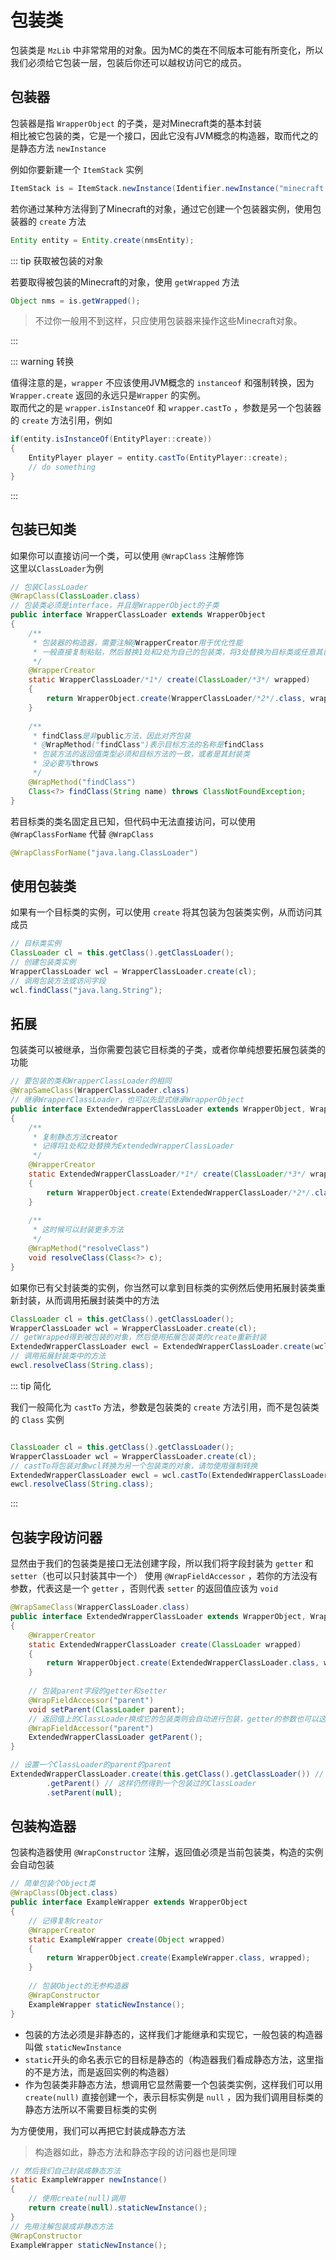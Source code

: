 # 包装类

包装类是 `MzLib` 中非常常用的对象。因为MC的类在不同版本可能有所变化，所以我们必须给它包装一层，包装后你还可以越权访问它的成员。

## 包装器

包装器是指 `WrapperObject` 的子类，是对Minecraft类的基本封装
<br>
相比被它包装的类，它是一个接口，因此它没有JVM概念的构造器，取而代之的是静态方法 `newInstance`

例如你要新建一个 `ItemStack` 实例

```java
ItemStack is = ItemStack.newInstance(Identifier.newInstance("minecraft:diamond"));
```

若你通过某种方法得到了Minecraft的对象，通过它创建一个包装器实例，使用包装器的 `create` 方法

```java
Entity entity = Entity.create(nmsEntity);
```

::: tip 获取被包装的对象

若要取得被包装的Minecraft的对象，使用 `getWrapped` 方法

```java
Object nms = is.getWrapped();
```

> 不过你一般用不到这样，只应使用包装器来操作这些Minecraft对象。

:::

::: warning 转换

值得注意的是，`wrapper` 不应该使用JVM概念的 `instanceof` 和强制转换，因为 `Wrapper.create` 返回的永远只是`Wrapper` 的实例。
<br>
取而代之的是 `wrapper.isInstanceOf` 和 `wrapper.castTo` ，参数是另一个包装器的 `create` 方法引用，例如

```java
if(entity.isInstanceOf(EntityPlayer::create))
{
    EntityPlayer player = entity.castTo(EntityPlayer::create);
    // do something
}
```

:::

## 包装已知类

如果你可以直接访问一个类，可以使用 `@WrapClass` 注解修饰
<br>
这里以`ClassLoader`为例

```java
// 包装ClassLoader
@WrapClass(ClassLoader.class)
// 包装类必须是interface，并且是WrapperObject的子类
public interface WrapperClassLoader extends WrapperObject 
{
    /**
     * 包装器的构造器，需要注解@WrapperCreator用于优化性能
     * 一般直接复制粘贴，然后替换1处和2处为自己的包装类，将3处替换为目标类或任意其已知父类（如Object)
     */
    @WrapperCreator
    static WrapperClassLoader/*1*/ create(ClassLoader/*3*/ wrapped)
    {
        return WrapperObject.create(WrapperClassLoader/*2*/.class, wrapped);
    }
    
    /**
     * findClass是非public方法，因此对齐包装
     * @WrapMethod("findClass")表示目标方法的名称是findClass
     * 包装方法的返回值类型必须和目标方法的一致，或者是其封装类
     * 没必要写throws
     */
    @WrapMethod("findClass")
    Class<?> findClass(String name) throws ClassNotFoundException;
}
```

若目标类的类名固定且已知，但代码中无法直接访问，可以使用 `@WrapClassForName` 代替 `@WrapClass`

```java
@WrapClassForName("java.lang.ClassLoader")
```

## 使用包装类

如果有一个目标类的实例，可以使用 `create` 将其包装为包装类实例，从而访问其成员

```java
// 目标类实例
ClassLoader cl = this.getClass().getClassLoader();
// 创建包装类实例
WrapperClassLoader wcl = WrapperClassLoader.create(cl);
// 调用包装方法或访问字段
wcl.findClass("java.lang.String");
```

## 拓展

包装类可以被继承，当你需要包装它目标类的子类，或者你单纯想要拓展包装类的功能

```java
// 要包装的类和WrapperClassLoader的相同
@WrapSameClass(WrapperClassLoader.class)
// 继承WrapperClassLoader，也可以先显式继承WrapperObject
public interface ExtendedWrapperClassLoader extends WrapperObject, WrapperClassLoader
{
    /**
     * 复制静态方法creator
     * 记得将1处和2处替换为ExtendedWrapperClassLoader
     */
    @WrapperCreator
    static ExtendedWrapperClassLoader/*1*/ create(ClassLoader/*3*/ wrapped)
    {
        return WrapperObject.create(ExtendedWrapperClassLoader/*2*/.class, wrapped);
    }
    
    /**
     * 这时候可以封装更多方法
     */
    @WrapMethod("resolveClass")
    void resolveClass(Class<?> c);
}
```

如果你已有父封装类的实例，你当然可以拿到目标类的实例然后使用拓展封装类重新封装，从而调用拓展封装类中的方法

```java
ClassLoader cl = this.getClass().getClassLoader();
WrapperClassLoader wcl = WrapperClassLoader.create(cl);
// getWrapped得到被包装的对象，然后使用拓展包装类的create重新封装
ExtendedWrapperClassLoader ewcl = ExtendedWrapperClassLoader.create(wcl.getWrapped());
// 调用拓展封装类中的方法
ewcl.resolveClass(String.class);
```

::: tip 简化

我们一般简化为 `castTo` 方法，参数是包装类的 `create` 方法引用，而不是包装类的 `Class` 实例

```java

ClassLoader cl = this.getClass().getClassLoader();
WrapperClassLoader wcl = WrapperClassLoader.create(cl);
// castTo将包装对象wcl转换为另一个包装类的对象，请勿使用强制转换
ExtendedWrapperClassLoader ewcl = wcl.castTo(ExtendedWrapperClassLoader::create);
ewcl.resolveClass(String.class);

```

:::

## 包装字段访问器

显然由于我们的包装类是接口无法创建字段，所以我们将字段封装为 `getter` 和 `setter`（也可以只封装其中一个）
使用 `@WrapFieldAccessor` ，若你的方法没有参数，代表这是一个 `getter` ，否则代表 `setter` 的返回值应该为 `void`

```java
@WrapSameClass(WrapperClassLoader.class)
public interface ExtendedWrapperClassLoader extends WrapperObject, WrapperClassLoader
{
    @WrapperCreator
    static ExtendedWrapperClassLoader create(ClassLoader wrapped)
    {
        return WrapperObject.create(ExtendedWrapperClassLoader.class, wrapped);
    }
    
    // 包装parent字段的getter和setter
    @WrapFieldAccessor("parent")
    void setParent(ClassLoader parent);
    // 返回值上的ClassLoader换成它的包装类则会自动进行包装，getter的参数也可以这样
    @WrapFieldAccessor("parent")
    ExtendedWrapperClassLoader getParent();
}
```

```java
// 设置一个ClassLoader的parent的parent
ExtendedWrapperClassLoader.create(this.getClass().getClassLoader()) // 包装ClassLoader
        .getParent() // 这样仍然得到一个包装过的ClassLoader
        .setParent(null);
```

## 包装构造器

包装构造器使用 `@WrapConstructor` 注解，返回值必须是当前包装类，构造的实例会自动包装

```java
// 简单包装个Object类
@WrapClass(Object.class)
public interface ExampleWrapper extends WrapperObject
{
    // 记得复制creator
    @WrapperCreator
    static ExampleWrapper create(Object wrapped)
    {
        return WrapperObject.create(ExampleWrapper.class, wrapped);
    }
    
    // 包装Object的无参构造器
    @WrapConstructor
    ExampleWrapper staticNewInstance();
}
```

* 包装的方法必须是非静态的，这样我们才能继承和实现它，一般包装的构造器叫做 `staticNewInstance`
* `static`开头的命名表示它的目标是静态的（构造器我们看成静态方法，这里指的不是方法，而是返回实例的构造器）
* 作为包装类非静态方法，想调用它显然需要一个包装类实例，这样我们可以用 `create(null)` 直接创建一个，表示目标实例是 `null` ，因为我们调用目标类的静态方法所以不需要目标类的实例

为方便使用，我们可以再把它封装成静态方法

> 构造器如此，静态方法和静态字段的访问器也是同理

```java
// 然后我们自己封装成静态方法
static ExampleWrapper newInstance()
{
    // 使用create(null)调用
    return create(null).staticNewInstance();
}
// 先用注解包装成非静态方法
@WrapConstructor
ExampleWrapper staticNewInstance();
```
